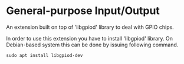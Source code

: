 # General-purpose Input/Output

An extension built on top of 'libgpiod' library to deal with GPIO chips.

In order to use this extension you have to install 'libgpiod' library. On Debian-based system this can be done by issuing following
command.

```
sudo apt install libgpiod-dev
```
